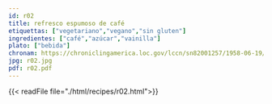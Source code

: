 ```yaml
---
id: r02
title: refresco espumoso de café
etiquettas: ["vegetariano","vegano","sin gluten"]
ingredientes: ["café","azúcar","vainilla"]
plato: ["bebida"]
chronam: https://chroniclingamerica.loc.gov/lccn/sn82001257/1958-06-19/ed-1/seq-4/
jpg: r02.jpg
pdf: r02.pdf
---
```


{{< readFile file="./html/recipes/r02.html">}}